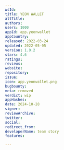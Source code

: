 ```yaml
---
wsId: 
title: YEON WALLET
altTitle: 
authors: 
users: 1000
appId: app.yeonwallet
appCountry: 
released: 2022-03-24
updated: 2022-05-05
version: 1.0.2
stars: 4.6
ratings: 
reviews: 
website: 
repository: 
issue: 
icon: app.yeonwallet.png
bugbounty: 
meta: removed
verdict: wip
appHashes: 
date: 2024-10-28
signer: 
reviewArchive: 
twitter: 
social: 
redirect_from: 
developerName: team story
features: 

---
```


